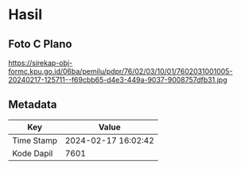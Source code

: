 # Hasil

## Foto C Plano

https://sirekap-obj-formc.kpu.go.id/06ba/pemilu/pdpr/76/02/03/10/01/7602031001005-20240217-125711--f69cbb65-d4e3-449a-9037-9008757dfb31.jpg


## Metadata

| Key        | Value               |
| ---------- | ------------------- |
| Time Stamp | 2024-02-17 16:02:42 |
| Kode Dapil | 7601                |



